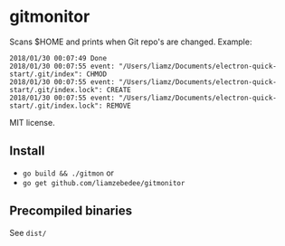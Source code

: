 gitmonitor
==========

Scans $HOME and prints when Git repo's are changed. Example:

```
2018/01/30 00:07:49 Done
2018/01/30 00:07:55 event: "/Users/liamz/Documents/electron-quick-start/.git/index": CHMOD
2018/01/30 00:07:55 event: "/Users/liamz/Documents/electron-quick-start/.git/index.lock": CREATE
2018/01/30 00:07:55 event: "/Users/liamz/Documents/electron-quick-start/.git/index.lock": REMOVE
```

MIT license.

## Install
 - `go build && ./gitmon` or
 - `go get github.com/liamzebedee/gitmonitor`

## Precompiled binaries
See `dist/`
